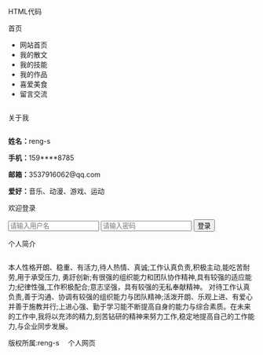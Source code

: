 HTML代码  
<!DOCTYPE html>
<html>
	<head>
		<meta charset="utf-8" />
		<title>reng-s.github.io</title>
		<link rel="stylesheet" href="外部样式表.css"/>
	</head>
	<body>
		<div class="page">
			<div class="nav">
				首页
				<ul class="fr">
					<li>网站首页</li>
					<li>我的散文</li>
					<li>我的技能</li>
					<li>我的作品</li>
					<li>喜爱美食</li>
					<li>留言交流</li>
				</ul>
			</div>
			<div class="mid">
				<div class="banner"><img src="6.jpg" alt=""></div>
				<div class="left fl">
					<p class="title">关于我</p >
					<div class="jj">
						<img src="7.jpg" alt="">
						<p><b>姓名：</b>reng-s</p >
						<p><b>手机：</b>159****8785</p >
						<p><b>邮箱：</b>3537916062@qq.com</p >
						<p><b>爱好：</b>音乐、动漫、游戏、运动</p >
					</div>
					<p class="title">欢迎登录</p >
					<form action="" class="login" method="post">
						<input type="text" placeholder="请输入用户名" value="" />
						<input type="password" placeholder="请输入密码" name="" />
						<button type="submit">登录</button>
					</form>
				</div>
				<div class="right fl">
					<p class="title">个人简介</p >
					<div class="wz">
						<img src="8.jpg" alt="">
						<p>本人性格开朗、稳重、有活力,待人热情、真诚;工作认真负责,积极主动,能吃苦耐劳,用于承受压力, 勇訏创新;有很强的组织能力和团队协作精神,具有较强的适应能力;纪律性强,工作积极配合;意志坚强，具有较强的无私奉献精神。 对待工作认真负责,善于沟通、协调有较强的组织能力与团队精神;活泼开朗、乐观上进、有爱心并善于施教并行;上进心强、勤于学习能不断提高自身的能力与综合素质。在未来的工作中,我将以充沛的精力,刻苦钻研的精神来努力工作,稳定地提高自己的工作能力,与企业同步发展。</p >
					</div>
				</div>
			</div>
			<div class="foot">版权所属:reng-s&emsp; 个人网页</div>
		</div>
	</body>
</html>